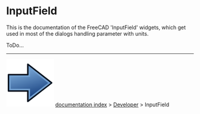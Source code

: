 # InputField
This is the documentation of the FreeCAD \'InputField\' widgets, which get used in most of the dialogs handling parameter with units.

ToDo\...



---
![](images/Button_right.svg) [documentation index](../README.md) > [Developer](Category_Developer.md) > InputField
